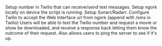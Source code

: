 Setup number in Twilio that can receive/send text messages.
Setup ngork locally on device the script is running.
Setup Sonarr/Radarr.
Configure Twilio to accept the Web Interface url from ngork (append with /sms in Twilio)
Users will be able to text the Twilio number and request a movie or show be downloaded, and receive a response back letting them know the outcome of their request.
Also allows users to ping the server to see if it's up.
